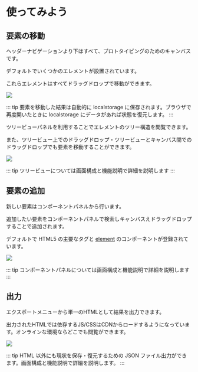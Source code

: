 # 使ってみよう

## 要素の移動

ヘッダーナビゲーションより下はすべて、プロトタイピングのためのキャンバスです。

デフォルトでいくつかのエレメントが設置されています。

これらエレメントはすべてドラッグドロップで移動ができます。

![](https://user-images.githubusercontent.com/45279563/77165219-365fc800-6af5-11ea-9b72-a478a6be6656.gif)


::: tip
要素を移動した結果は自動的に localstorage に保存されます。ブラウザで再度開いたときに localstorage にデータがあれば状態を復元します。
:::

ツリービューパネルを利用することでエレメントのツリー構造を閲覧できます。

また、ツリービュー上でのドラッグドロップ・ツリービューとキャンバス間でのドラッグドロップでも要素を移動することができます。

![](https://user-images.githubusercontent.com/45279563/77165321-627b4900-6af5-11ea-8557-75f5c5081fa7.gif)

::: tip
ツリービューについては画面構成と機能説明で詳細を説明します
:::


## 要素の追加

新しい要素はコンポーネントパネルから行います。

追加したい要素をコンポーネントパネルで検索しキャンバスえドラッグドロップすることで追加されます。

デフォルトで HTML5 の主要なタグと [element](https://element.eleme.io/#/en-US) のコンポーネントが登録されています。

![](https://user-images.githubusercontent.com/45279563/77165601-fbaa5f80-6af5-11ea-895f-b3000505f904.gif)

::: tip
コンポーネントパネルについては画面構成と機能説明で詳細を説明します
:::

## 出力

エクスポートメニューから単一のHTMLとして結果を出力できます。

出力されたHTMLでは依存するJS/CSSはCDNからロードするようになっています。オンラインな環境ならどこでも閲覧ができます。

![](https://user-images.githubusercontent.com/45279563/83219986-bddc4e00-a1ac-11ea-9180-204ac548ba50.gif)

::: tip
HTML 以外にも現状を保存・復元するための JSON ファイル出力ができます。画面構成と機能説明で詳細を説明します。
:::
